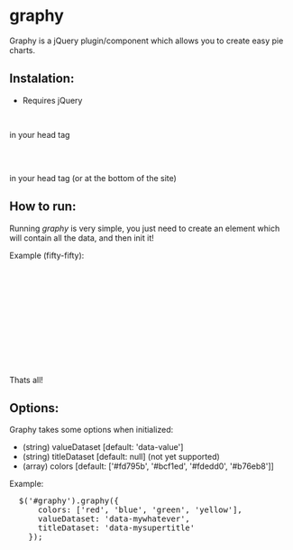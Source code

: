 graphy
======

Graphy is a jQuery plugin/component which allows you to create easy pie charts.

Instalation:
------------

* Requires jQuery

<pre>
<link href="style.css" rel="stylesheet">
</pre> 
in your head tag
<pre>
<script src="graphy.js"></script>
</pre> 
in your head tag (or at the bottom of the site)


How to run:
-----------

Running *graphy* is very simple, you just need to create an element which will contain all the data, and then init it!

Example (fifty-fifty):
<pre>
<!-- Create the main element - the ID is not nessesary or can be various, but the class *must be* .graphy -->
<div id="graphy" class="graphy">
  <!-- insert data values, for this example 300 and 300, which gives us 50%:50% -->
  <div data-value="300"></div>
  <div data-value="300"></div>
</div>

<script>
  $(document).ready(function() {
    /* Graphy init on the #graphy element */
  	$('#graphy').graphy();
	});
</script>
</pre>

Thats all!

Options:
--------

Graphy takes some options when initialized:
* (string) valueDataset [default: 'data-value']
* (string) titleDataset [default: null] (not yet supported)
* (array) colors        [default: ['#fd795b', '#bcf1ed', '#fdedd0', '#b76eb8']]

Example:
<pre>
  $('#graphy').graphy({
      colors: ['red', 'blue', 'green', 'yellow'],
      valueDataset: 'data-mywhatever',
      titleDataset: 'data-mysupertitle'
    });
</pre>

